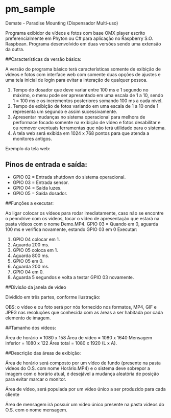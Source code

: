 # pm_sample
Demate - Paradise Mounting (Dispensador Multi-uso)

Programa exibidor de vídeos e fotos com base OMX player escrito preferencialmente em Phyton ou C# para aplicação no Raspberry S.O. Raspbean. 
Programa desenvolvido em duas versões sendo uma extensão da outra. 

##Características da versão básica: 

A versão do programa básico terá características somente de exibição de vídeos e fotos com interface web com somente duas opções de ajustes e uma tela inicial de login para evitar a interação de qualquer pessoa. 
1. Tempo do dosador que deve variar entre 100 ms e 1 segundo no máximo, o menu pode ser apresentado em uma escala de 1 a 10, sendo 1 = 100 ms e os incrementos posteriores somando 100 ms a cada nível. 
2. Tempo de exibição de fotos variando em uma escala de 1 a 10 onde 1 representa um segundo e assim sucessivamente. 
3. Apresentar mudanças no sistema operacional para melhora de performace focado somente na exibição de vídeo e fotos desabilitar e ou remover eventuais ferramentas que não terá utilidade para o sistema. 
4. A tela web será exibida em 1024 x 768 pontos para que atenda a monitores antigos. 

Exemplo da tela web: 

## Pinos de entrada e saída: 

- GPIO 02 = Entrada shutdown do sistema operacional. 
- GPIO 03 = Entrada sensor. 
- GPIO 04 = Saída luzes. 
- GPIO 05 = Saída dosador. 

##Funções a executar: 

Ao ligar colocar os vídeos para rodar imediatamente, caso não se encontre o penndrive com os vídeos, tocar o vídeo de apresentação que estará na pasta vídeos com o nome Demo.MP4. 
GPIO 03 = Quando em 0, aguarda 100 ms e verifica novamente, estando GPIO 03 em 0 Executar: 
1. GPIO 04 colocar em 1. 
2. Aguarda 200 ms. 
3. GPIO 05 coloca em 1. 
4. Aguarda 800 ms. 
5. GPIO 05 em 0. 
6. Aguarda 200 ms. 
7. GPIO 04 em 0. 
8. Aguarda 5 segundos e volta a testar GPIO 03 novamente. 

##Divisão da janela de vídeo

Dividido em três partes, conforme ilustração: 

OBS: o vídeo e ou foto será por nós fornecido nos formatos, MP4, GIF e JPEG nas resoluções que conhecida com as áreas a ser habitada por cada elemento de imagem. 

##Tamanho dos vídeos: 

Área de horário = 1080 x 158 
Área de vídeo = 1080 x 1640 
Mensagem inferior = 1080 x 122 
Área total = 1080 x 1920 (L x A). 

##Descrição das áreas de exibição: 

Área de horário será composto por um vídeo de fundo (presente na pasta vídeos do O.S. com nome Horário.MP4) e o sistema deve sobrepor a imagem com o horário atual, é desejável a mudança aleatória de posição para evitar marcar o monitor. 

Área de vídeo, será populada por um vídeo único a ser produzido para cada cliente 

Área de mensagem irá possuir um vídeo único presente na pasta vídeos do O.S. com o nome mensagem. 

